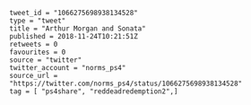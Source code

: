 ```
tweet_id = "1066275698938134528"
type = "tweet"
title = "Arthur Morgan and Sonata"
published = 2018-11-24T10:21:51Z
retweets = 0
favourites = 0
source = "twitter"
twitter_account = "norms_ps4"
source_url = "https://twitter.com/norms_ps4/status/1066275698938134528"
tag = [ "ps4share", "reddeadredemption2",]
```

<p class='image'><img src='http://mnf.m17s.net/2018/11/24/DswsGGqX4AYAXYU.jpg' alt=''></p>

